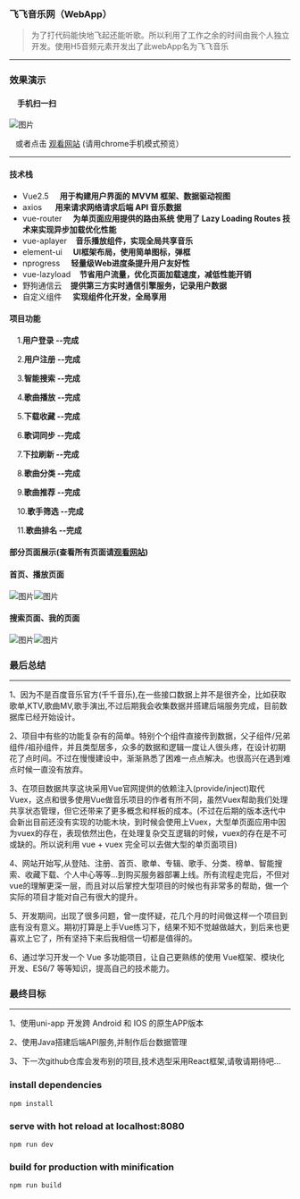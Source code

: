 ### 飞飞音乐网（WebApp）

> 为了打代码能快地飞起还能听歌。所以利用了工作之余的时间由我个人独立开发。使用H5音频元素开发出了此webApp名为飞飞音乐
---
### 效果演示
#### &ensp;&ensp;手机扫一扫 

![图片](https://img-blog.csdnimg.cn/2019031420572368.png)

&ensp; 或者点击 [观看网站](http://feifei.ink) (请用chrome手机模式预览）

---

#### 技术栈
* Vue2.5&nbsp;&nbsp;&nbsp;&nbsp; **用于构建用户界面的 MVVM 框架、数据驱动视图**
* axios&nbsp;&nbsp;&nbsp;&nbsp;&nbsp; **用来请求网络请求后端 API 音乐数据**
* vue-router&nbsp;&nbsp;&nbsp;&nbsp; **为单页面应用提供的路由系统 使用了 Lazy Loading Routes 技术来实现异步加载优化性能**
* vue-aplayer&nbsp;&nbsp;&nbsp; **音乐播放组件，实现全局共享音乐**
* element-ui&nbsp;&nbsp;&nbsp;&nbsp; **UI框架布局，使用简单图标，弹框**
* nprogress&nbsp;&nbsp;&nbsp;&nbsp; **轻量级Web进度条提升用户友好性**
* vue-lazyload&nbsp;&nbsp;&nbsp; **节省用户流量，优化页面加载速度，减低性能开销**
* 野狗通信云&nbsp;&nbsp;&nbsp; **提供第三方实时通信引擎服务，记录用户数据**
* 自定义组件&nbsp;&nbsp;&nbsp;&nbsp; **实现组件化开发，全局享用**
#### 项目功能
&ensp;&ensp;1.**用户登录 --完成**

&ensp;&ensp;2.**用户注册 --完成**

&ensp;&ensp;3.**智能搜索 --完成**

&ensp;&ensp;4.**歌曲播放 --完成**

&ensp;&ensp;5.**下载收藏 --完成**

&ensp;&ensp;6.**歌词同步 --完成**

&ensp;&ensp;7.**下拉刷新 --完成**

&ensp;&ensp;8.**歌曲分类 --完成**

&ensp;&ensp;9.**歌曲推荐 --完成**

&ensp;&ensp;10.**歌手筛选 --完成**

&ensp;&ensp;11.**歌曲排名 --完成**

#### **部分页面展示(查看所有页面请[观看网站](http://feifei.ink))**
#### **首页、播放页面**

![图片](http://thyrsi.com/t6/675/1551432964x2890174040.png)![图片](http://thyrsi.com/t6/675/1551433035x2890174040.png)

#### **搜索页面、我的页面**
![图片](https://img-blog.csdnimg.cn/2019031419164298.png?x-oss-process=image/watermark,type_ZmFuZ3poZW5naGVpdGk,shadow_10,text_aHR0cHM6Ly9ibG9nLmNzZG4ubmV0L3FxXzQxMzg3ODgy,size_16,color_FFFFFF,t_70)![图片](https://img-blog.csdnimg.cn/20190314190949920.png?x-oss-process=image/watermark,type_ZmFuZ3poZW5naGVpdGk,shadow_10,text_aHR0cHM6Ly9ibG9nLmNzZG4ubmV0L3FxXzQxMzg3ODgy,size_16,color_FFFFFF,t_70)

### 最后总结
---
1、因为不是百度音乐官方(千千音乐),在一些接口数据上并不是很齐全，比如获取歌单,KTV,歌曲MV,歌手演出,不过后期我会收集数据并搭建后端服务完成，目前数据库已经开始设计。

2、项目中有些的功能复杂有的简单。特别个个组件直接传到数据，父子组件/兄弟组件/祖孙组件，并且类型居多，众多的数据和逻辑一度让人很头疼，在设计初期花了点时间。不过在慢慢建设中，渐渐熟悉了困难一点点解决。也很高兴在遇到难点时候一直没有放弃。

3、在项目数据共享这块采用Vue官网提供的依赖注入(provide/inject)取代Vuex，这点和很多使用Vue做音乐项目的作者有所不同，虽然Vuex帮助我们处理共享状态管理，但它还带来了更多概念和样板的成本。(不过在后期的版本迭代中会新出目前还没有实现的功能木块，到时候会使用上Vuex，大型单页面应用中因为vuex的存在，表现依然出色，在处理复杂交互逻辑的时候，vuex的存在是不可或缺的。所以说利用 vue + vuex 完全可以去做大型的单页面项目)

4、网站开始写,从登陆、注册、首页、歌单、专辑、歌手、分类、榜单、智能搜索、收藏下载、个人中心等等...到购买服务器部署上线。所有流程走完后，不但对vue的理解更深一层，而且对以后掌控大型项目的时候也有非常多的帮助，做一个实际的项目才能对自己有很大的提升。

5、开发期间，出现了很多问题，曾一度怀疑，花几个月的时间做这样一个项目到底有没有意义。期初打算是上手Vue练习下，结果不知不觉越做越大，到后来也更喜欢上它了，所有坚持下来后我相信一切都是值得的。

6、通过学习开发一个 Vue 多功能项目，让自己更熟练的使用 Vue框架、模块化开发、ES6/7 等等知识，提高自己的技术能力。

### 最终目标
---
1、使用uni-app 开发跨 Android 和 IOS 的原生APP版本

2、使用Java搭建后端API服务,并制作后台数据管理

3、下一次github仓库会发布别的项目,技术选型采用React框架,请敬请期待吧...

### install dependencies
```
npm install
```

### serve with hot reload at localhost:8080
```
npm run dev
```

### build for production with minification
```
npm run build
```

